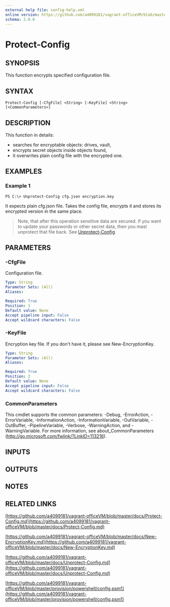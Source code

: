 ```yaml
---
external help file: config-help.xml
online version: https://github.com/a4099181/vagrant-officeVM/blob/master/docs/Protect-Config.md
schema: 2.0.0
---
```


# Protect-Config

## SYNOPSIS
This function encrypts specified configuration file.

## SYNTAX

```
Protect-Config [-CfgFile] <String> [-KeyFile] <String> [<CommonParameters>]
```

## DESCRIPTION
This function in details:
* searches for encryptable objects: drives, vault,
* encrypts secret objects inside objects found,
* it overwrites plain config file with the encrypted one.

## EXAMPLES

### Example 1
```
PS C:\> Unprotect-Config cfg.json encryption.key
```

It expects plain cfg.json file. Takes the config file, encrypts it and stores its encrypted version in the same place.

> Note, that after this operation sensitive data are secured. If you want to update your passwords or other secret data,
> then you mast unprotect that file back. See [Unprotect-Config](Unprotect-Config.md).

## PARAMETERS

### -CfgFile
Configuration file.

```yaml
Type: String
Parameter Sets: (All)
Aliases:

Required: True
Position: 1
Default value: None
Accept pipeline input: False
Accept wildcard characters: False
```

### -KeyFile
Encryption key file.
If you don't have it, please see New-EncryptionKey.

```yaml
Type: String
Parameter Sets: (All)
Aliases:

Required: True
Position: 2
Default value: None
Accept pipeline input: False
Accept wildcard characters: False
```

### CommonParameters
This cmdlet supports the common parameters: -Debug, -ErrorAction, -ErrorVariable, -InformationAction, -InformationVariable, -OutVariable, -OutBuffer, -PipelineVariable, -Verbose, -WarningAction, and -WarningVariable. For more information, see about_CommonParameters (http://go.microsoft.com/fwlink/?LinkID=113216).

## INPUTS

## OUTPUTS

## NOTES

## RELATED LINKS

[https://github.com/a4099181/vagrant-officeVM/blob/master/docs/Protect-Config.md](https://github.com/a4099181/vagrant-officeVM/blob/master/docs/Protect-Config.md)

[https://github.com/a4099181/vagrant-officeVM/blob/master/docs/New-EncryptionKey.md](https://github.com/a4099181/vagrant-officeVM/blob/master/docs/New-EncryptionKey.md)

[https://github.com/a4099181/vagrant-officeVM/blob/master/docs/Unprotect-Config.md](https://github.com/a4099181/vagrant-officeVM/blob/master/docs/Unprotect-Config.md)

[https://github.com/a4099181/vagrant-officeVM/blob/master/provision/powershell/config.psm1](https://github.com/a4099181/vagrant-officeVM/blob/master/provision/powershell/config.psm1)
